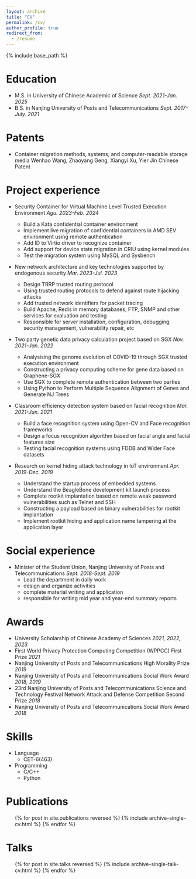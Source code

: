 ```yaml
---
layout: archive
title: "CV"
permalink: /cv/
author_profile: true
redirect_from:
  - /resume
---
```


{% include base_path %}

Education
======
* M.S. in University of Chinese Academic of Science *Sept. 2021-Jan. 2025*
* B.S. in Nanjing University of Posts and Telecommunications *Sept. 2017-July. 2021*

Patents
======
* Container migration methods, systems, and computer-readable storage media
    Wenhao Wang, Zhaoyang Geng, Xiangyi Xu, Yier Jin
    Chinese Patent

Project experience
======
* Security Container for Virtual Machine Level Trusted Execution Environment *Agu. 2023-Feb. 2024*
  * Build a Kata confidential container environment
  * Implement live migration of confidential containers in AMD SEV environment using remote authentication
  * Add ID to Virtio driver to recognize container
  * Add support for device state migration in CRIU using kernel modules
  * Test the migration system using MySQL and Sysbench

* New network architecture and key technologies supported by endogenous security *Mar. 2023-Jul. 2023*
  * Design TRRP trusted routing protocol
  * Using trusted routing protocols to defend against route hijacking attacks
  * Add trusted network identifiers for packet tracing
  * Build Apache, Redis in memory databases, FTP, SNMP and other services for evaluation and testing
  * Responsible for server installation, configuration, debugging, security management, vulnerability repair, etc

* Two party genetic data privacy calculation project based on SGX *Nov. 2021-Jan. 2022*
  * Analysising the genome evolution of COVID-19 through SGX trusted execution environment
  * Constructing a privacy computing scheme for gene data based on Graphene-SGX
  * Use SGX to complete remote authentication between two parties
  * Using Python to Perform Multiple Sequence Alignment of Genes and Generate NJ Trees

* Classroom efficiency detection system based on facial recognition *Mar. 2021-Jun. 2021*
  * Build a face recognition system using Open-CV and Face recognition frameworks
  * Design a focus recognition algorithm based on facial angle and facial features size
  * Testing facial recognition systems using FDDB and Wider Face datasets

* Research on kernel hiding attack technology in IoT environment *Apr. 2019-Dec. 2019*
  * Understand the startup process of embedded systems
  * Understand the BeagleBone development kit launch process
  * Complete rootkit implantation based on remote weak password vulnerabilities such as Telnet and SSH
  * Constructing a payload based on binary vulnerabilities for rootkit implantation
  * Implement rootkit hiding and application name tampering at the application layer

  
Social experience
======
* Minister of the Student Union, Nanjing University of Posts and Telecommunications *Sept. 2018-Sept. 2019*
  * Lead the department in daily work
  * design and organize activities
  * complete material writing and application
  * responsible for writing mid year and year-end summary reports

Awards
======
* University Scholarship of Chinese Academy of Sciences *2021, 2022, 2023*
* First World Privacy Protection Computing Competition (WPPCC) First Prize *2021*
* Nanjing University of Posts and Telecommunications High Morality Prize *2019*
* Nanjing University of Posts and Telecommunications Social Work Award *2018, 2019*
* 23rd Nanjing University of Posts and Telecommunications Science and Technology Festival Network Attack and Defense Competition Second Prize *2018*
* Nanjing University of Posts and Telecommunications Social Work Award *2018*

Skills
======
* Language
  * CET-6(463)
* Programming
  * C/C++
  * Python

Publications
======
  <ul>{% for post in site.publications reversed %}
    {% include archive-single-cv.html %}
  {% endfor %}</ul>
  
Talks
======
  <ul>{% for post in site.talks reversed %}
    {% include archive-single-talk-cv.html  %}
  {% endfor %}</ul>

